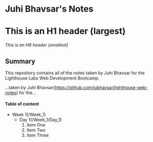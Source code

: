 # Juhi Bhavsar's Notes
# This is an H1 header (largest)
###### This is an H6 header (smallest)
## Summary 

This repository contains all of the notes taken by Juhi Bhavsar for the Lighthouse Labs Web Development Bootcamp.

...taken by Juhi Bhavsar(https://github.com/jubhavsar/lighthouse-web-notes) for the...
 
####  Table of content
* Week 1(/Week_1)
  * Day 1(/Week_1/Day_1)
      1. Item One 
      2. Item Two
      3. Item Three
